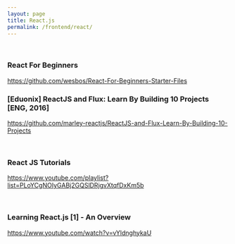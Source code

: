 ```yaml
---
layout: page
title: React.js
permalink: /frontend/react/
---
```



<br/>

### React For Beginners

https://github.com/wesbos/React-For-Beginners-Starter-Files


### [Eduonix] ReactJS and Flux: Learn By Building 10 Projects [ENG, 2016]
https://github.com/marley-reactjs/ReactJS-and-Flux-Learn-By-Building-10-Projects




<br/>

### React JS Tutorials
https://www.youtube.com/playlist?list=PLoYCgNOIyGABj2GQSlDRjgvXtqfDxKm5b



<br/>

### Learning React.js [1] - An Overview

https://www.youtube.com/watch?v=vYldnghykaU
